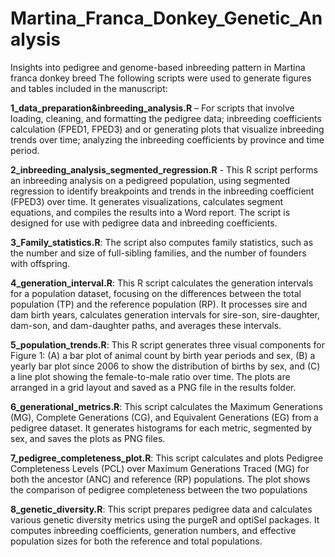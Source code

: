 # Martina_Franca_Donkey_Genetic_Analysis
Insights into pedigree and genome-based inbreeding pattern in Martina franca donkey breed
The following scripts were used to generate figures and tables included in the manuscript:

**1_data_preparation&inbreeding_analysis.R** – For scripts that involve loading, cleaning, and formatting the pedigree data;  inbreeding coefficients calculation (FPED1, FPED3) and or generating plots that visualize inbreeding trends over time; analyzing the inbreeding coefficients by province and time period.

**2_inbreeding_analysis_segmented_regression.R** - This R script performs an inbreeding analysis on a pedigreed population, using segmented regression to identify breakpoints and trends in the inbreeding coefficient (FPED3) over time. It generates visualizations, calculates segment equations, and compiles the results into a Word report. The script is designed for use with pedigree data and inbreeding coefficients.

**3_Family_statistics.R**: The script also computes family statistics, such as the number and size of full-sibling families, and the number of founders with offspring. 

**4_generation_interval.R**: This R script calculates the generation intervals for a population dataset, focusing on the differences between the total population (TP) and the reference population (RP). It processes sire and dam birth years, calculates generation intervals for sire-son, sire-daughter, dam-son, and dam-daughter paths, and averages these intervals. 

**5_population_trends.R**: This R script generates three visual components for Figure 1: (A) a bar plot of animal count by birth year periods and sex, (B) a yearly bar plot since 2006 to show the distribution of births by sex, and (C) a line plot showing the female-to-male ratio over time. The plots are arranged in a grid layout and saved as a PNG file in the results folder.

**6_generational_metrics.R**: This script calculates the Maximum Generations (MG), Complete Generations (CG), and Equivalent Generations (EG) from a pedigree dataset. It generates histograms for each metric, segmented by sex, and saves the plots as PNG files. 

**7_pedigree_completeness_plot.R**: This script calculates and plots Pedigree Completeness Levels (PCL) over Maximum Generations Traced (MG) for both the ancestor (ANC) and reference (RP) populations. The plot shows the comparison of pedigree completeness between the two populations

**8_genetic_diversity.R**: This script prepares pedigree data and calculates various genetic diversity metrics using the purgeR and optiSel packages. It computes inbreeding coefficients, generation numbers, and effective population sizes for both the reference and total populations.
